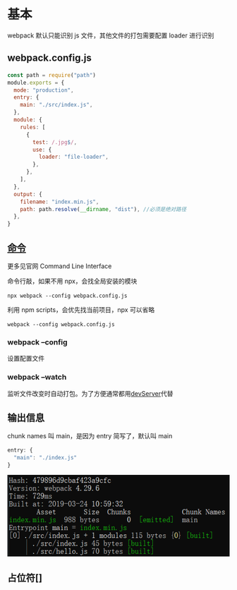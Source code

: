 # 基本

webpack 默认只能识别 js 文件，其他文件的打包需要配置 loader 进行识别

## webpack.config.js

```js
const path = require("path")
module.exports = {
  mode: "production",
  entry: {
    main: "./src/index.js",
  },
  module: {
    rules: [
      {
        test: /.jpg$/,
        use: {
          loader: "file-loader",
        },
      },
    ],
  },
  output: {
    filename: "index.min.js",
    path: path.resolve(__dirname, "dist"), //必须是绝对路径
  },
}
```

## [命令](https://webpack.js.org/api/cli)

更多见官网 Command Line Interface

命令行敲，如果不用 npx，会找全局安装的模块

`npx webpack --config webpack.config.js`

利用 npm scripts，会优先找当前项目，npx 可以省略

`webpack --config webpack.config.js`

### webpack –config

设置配置文件

### webpack –watch

监听文件改变时自动打包。为了方便通常都用[devServer](#_devServer：webpack-dev-server的配置)代替

## 输出信息

chunk names 叫 main，是因为 entry 简写了，默认叫 main

```js
entry: {
  "main": "./index.js"
}
```

![](../images/792db53c05301c1b76c46594f09089b5.png)

## 占位符[]
